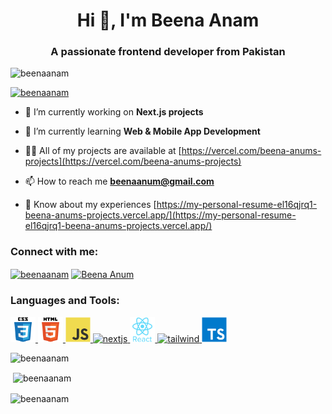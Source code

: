 <h1 align="center">Hi 👋, I'm Beena Anam</h1>
<h3 align="center">A passionate frontend developer from Pakistan</h3>

<p align="left"> <img src="https://komarev.com/ghpvc/?username=beenaanam&label=Profile%20views&color=0e75b6&style=flat" alt="beenaanam" /> </p>

<p align="left"> <a href="https://github.com/ryo-ma/github-profile-trophy"><img src="https://github-profile-trophy.vercel.app/?username=beenaanam" alt="beenaanam" /></a> </p>

- 🔭 I’m currently working on **Next.js projects**

- 🌱 I’m currently learning **Web & Mobile App Development**

- 👨‍💻 All of my projects are available at [https://vercel.com/beena-anums-projects](https://vercel.com/beena-anums-projects)

- 📫 How to reach me **beenaanum@gmail.com**

- 📄 Know about my experiences [https://my-personal-resume-el16qjrq1-beena-anums-projects.vercel.app/](https://my-personal-resume-el16qjrq1-beena-anums-projects.vercel.app/)

<h3 align="left">Connect with me:</h3>
<p align="left">
<a href="https://pk.linkedin.com/in/beena-anum-2b2963254" target="blank"><img align="center" src="https://raw.githubusercontent.com/rahuldkjain/github-profile-readme-generator/master/src/images/icons/Social/linked-in-alt.svg" alt="beenaanam" height="30" width="40" /></a>
<a href="https://discord.gg/Beena Anum" target="blank"><img align="center" src="https://raw.githubusercontent.com/rahuldkjain/github-profile-readme-generator/master/src/images/icons/Social/discord.svg" alt="Beena Anum" height="30" width="40" /></a>
</p>

<h3 align="left">Languages and Tools:</h3>
<p align="left"> <a href="https://www.w3schools.com/css/" target="_blank" rel="noreferrer"> <img src="https://raw.githubusercontent.com/devicons/devicon/master/icons/css3/css3-original-wordmark.svg" alt="css3" width="40" height="40"/> </a> <a href="https://www.w3.org/html/" target="_blank" rel="noreferrer"> <img src="https://raw.githubusercontent.com/devicons/devicon/master/icons/html5/html5-original-wordmark.svg" alt="html5" width="40" height="40"/> </a> <a href="https://developer.mozilla.org/en-US/docs/Web/JavaScript" target="_blank" rel="noreferrer"> <img src="https://raw.githubusercontent.com/devicons/devicon/master/icons/javascript/javascript-original.svg" alt="javascript" width="40" height="40"/> </a> <a href="https://nextjs.org/" target="_blank" rel="noreferrer"> <img src="https://cdn.worldvectorlogo.com/logos/nextjs-2.svg" alt="nextjs" width="40" height="40"/> </a> <a href="https://reactjs.org/" target="_blank" rel="noreferrer"> <img src="https://raw.githubusercontent.com/devicons/devicon/master/icons/react/react-original-wordmark.svg" alt="react" width="40" height="40"/> </a> <a href="https://tailwindcss.com/" target="_blank" rel="noreferrer"> <img src="https://www.vectorlogo.zone/logos/tailwindcss/tailwindcss-icon.svg" alt="tailwind" width="40" height="40"/> </a> <a href="https://www.typescriptlang.org/" target="_blank" rel="noreferrer"> <img src="https://raw.githubusercontent.com/devicons/devicon/master/icons/typescript/typescript-original.svg" alt="typescript" width="40" height="40"/> </a> </p>

<p><img align="left" src="https://github-readme-stats.vercel.app/api/top-langs?username=beenaanam&show_icons=true&locale=en&layout=compact" alt="beenaanam" /></p>
<br>
<p>&nbsp;<img align="center" src="https://github-readme-stats.vercel.app/api?username=beenaanam&show_icons=true&locale=en" alt="beenaanam" /></p>

<p><img align="center" src="https://github-readme-streak-stats.herokuapp.com/?user=beenaanam&" alt="beenaanam" /></p>
